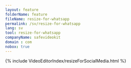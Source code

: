 ```yaml
---
layout: feature
folderName: feature
fileName: resize-for-whatsapp
permalink: /sv/resize-for-whatsapp
lang: sv
tool: resize-for-whatsapp
companyName: safevideokit
domain : com
nobox: true
---
```


{% include VideoEditorIndex/resizeForSocialMedia.html %}

   